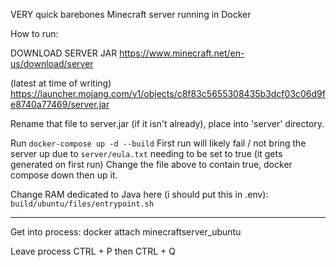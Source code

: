 VERY quick barebones Minecraft server running in Docker


How to run:

DOWNLOAD SERVER JAR
https://www.minecraft.net/en-us/download/server

(latest at time of writing)
https://launcher.mojang.com/v1/objects/c8f83c5655308435b3dcf03c06d9fe8740a77469/server.jar

Rename that file to server.jar (if it isn't already), place into 'server' directory.

Run `docker-compose up -d --build`
First run will likely fail / not bring the server up due to `server/eula.txt` needing to be set to true (it gets generated on first run)
Change the file above to contain true, docker compose down then up it.

Change RAM dedicated to Java here (i should put this in .env):
`build/ubuntu/files/entrypoint.sh`


-----------------


Get into process:
docker attach minecraftserver_ubuntu

Leave process
CTRL + P then CTRL + Q